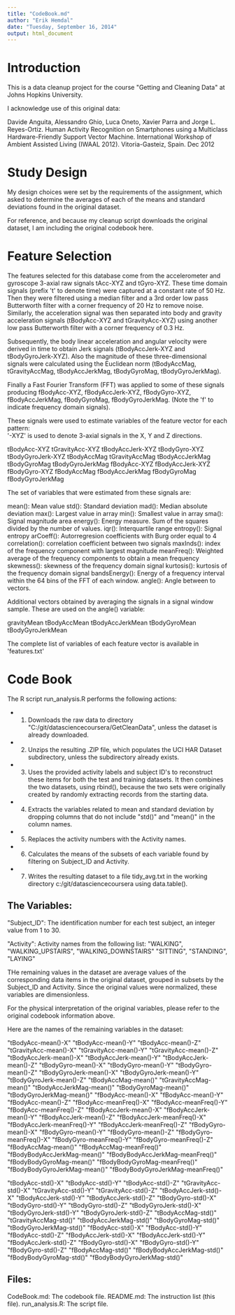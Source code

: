 ```yaml
---
title: "CodeBook.md"
author: "Erik Hemdal"
date: "Tuesday, September 16, 2014"
output: html_document
---
```


# Introduction
This is a data cleanup project for the course "Getting and Cleaning Data" at 
Johns Hopkins University.

I acknowledge use of this original data:

Davide Anguita, Alessandro Ghio, Luca Oneto, Xavier Parra and Jorge L. Reyes-Ortiz. Human Activity Recognition on Smartphones using a Multiclass Hardware-Friendly Support Vector Machine. International Workshop of Ambient Assisted Living (IWAAL 2012). Vitoria-Gasteiz, Spain. Dec 2012

# Study Design

My design choices were set by the requirements of the assignment, which asked to determine the averages of each of the means and standard deviations found in the original dataset.

For reference, and because my cleanup script downloads the original dataset, I am including the original codebook here.

Feature Selection 
=================

The features selected for this database come from the accelerometer and gyroscope 3-axial raw signals tAcc-XYZ and tGyro-XYZ. These time domain signals (prefix 't' to denote time) were captured at a constant rate of 50 Hz. Then they were filtered using a median filter and a 3rd order low pass Butterworth filter with a corner frequency of 20 Hz to remove noise. Similarly, the acceleration signal was then separated into body and gravity acceleration signals (tBodyAcc-XYZ and tGravityAcc-XYZ) using another low pass Butterworth filter with a corner frequency of 0.3 Hz. 

Subsequently, the body linear acceleration and angular velocity were derived in time to obtain Jerk signals (tBodyAccJerk-XYZ and tBodyGyroJerk-XYZ). Also the magnitude of these three-dimensional signals were calculated using the Euclidean norm (tBodyAccMag, tGravityAccMag, tBodyAccJerkMag, tBodyGyroMag, tBodyGyroJerkMag). 

Finally a Fast Fourier Transform (FFT) was applied to some of these signals producing fBodyAcc-XYZ, fBodyAccJerk-XYZ, fBodyGyro-XYZ, fBodyAccJerkMag, fBodyGyroMag, fBodyGyroJerkMag. (Note the 'f' to indicate frequency domain signals). 

These signals were used to estimate variables of the feature vector for each pattern:  
'-XYZ' is used to denote 3-axial signals in the X, Y and Z directions.

tBodyAcc-XYZ
tGravityAcc-XYZ
tBodyAccJerk-XYZ
tBodyGyro-XYZ
tBodyGyroJerk-XYZ
tBodyAccMag
tGravityAccMag
tBodyAccJerkMag
tBodyGyroMag
tBodyGyroJerkMag
fBodyAcc-XYZ
fBodyAccJerk-XYZ
fBodyGyro-XYZ
fBodyAccMag
fBodyAccJerkMag
fBodyGyroMag
fBodyGyroJerkMag

The set of variables that were estimated from these signals are: 

mean(): Mean value
std(): Standard deviation
mad(): Median absolute deviation 
max(): Largest value in array
min(): Smallest value in array
sma(): Signal magnitude area
energy(): Energy measure. Sum of the squares divided by the number of values. 
iqr(): Interquartile range 
entropy(): Signal entropy
arCoeff(): Autorregresion coefficients with Burg order equal to 4
correlation(): correlation coefficient between two signals
maxInds(): index of the frequency component with largest magnitude
meanFreq(): Weighted average of the frequency components to obtain a mean frequency
skewness(): skewness of the frequency domain signal 
kurtosis(): kurtosis of the frequency domain signal 
bandsEnergy(): Energy of a frequency interval within the 64 bins of the FFT of each window.
angle(): Angle between to vectors.

Additional vectors obtained by averaging the signals in a signal window sample. These are used on the angle() variable:

gravityMean
tBodyAccMean
tBodyAccJerkMean
tBodyGyroMean
tBodyGyroJerkMean

The complete list of variables of each feature vector is available in 'features.txt'

# Code Book

The R script run_analysis.R performs the following actions:

- 1) Downloads the raw data to directory "C:/git/datasciencecoursera/GetCleanData", unless the dataset is already downloaded.
- 2) Unzips the resulting .ZIP file, which populates the UCI HAR Dataset subdirectory, unless the subdirectory already exists.
- 3) Uses the provided activity labels and subject ID's to reconstruct these items for both the test and training datasets.  It then combines the two datasets, using rbind(), because the two sets were originally created by randomly extracting records from the starting data.
- 4) Extracts the variables related to mean and standard deviation by dropping columns that do not include "std()" and "mean()" in the column names. 
- 5) Replaces the activity numbers with the Activity names.
- 6) Calculates the means of the subsets of each variable found by filtering on Subject_ID and Activity.
- 7) Writes the resulting dataset to a file tidy_avg.txt in the working directory c:/git/datasciencecoursera using data.table().

## The Variables:

"Subject_ID": The identification number for each test subject, an integer value from 1 to 30.

"Activity": Activity names from the following list: "WALKING", "WALKING_UPSTAIRS", "WALKING_DOWNSTAIRS" "SITTING", "STANDING", "LAYING"       

THe remaining values in the dataset are average values of the corresponding data items in the original dataset, grouped in subsets by the Subject_ID and Activity.  Since the original values were normalized, these variables are dimensionless.

For the physical interpretation of the original variables, please refer to the original codebook information above. 

Here are the names of the remaining variables in the dataset:

"tBodyAcc-mean()-X" "tBodyAcc-mean()-Y" "tBodyAcc-mean()-Z" 
"tGravityAcc-mean()-X" "tGravityAcc-mean()-Y" "tGravityAcc-mean()-Z" 
"tBodyAccJerk-mean()-X" "tBodyAccJerk-mean()-Y" "tBodyAccJerk-mean()-Z" 
"tBodyGyro-mean()-X" "tBodyGyro-mean()-Y" "tBodyGyro-mean()-Z" 
"tBodyGyroJerk-mean()-X" "tBodyGyroJerk-mean()-Y" "tBodyGyroJerk-mean()-Z" 
"tBodyAccMag-mean()" "tGravityAccMag-mean()" "tBodyAccJerkMag-mean()" 
"tBodyGyroMag-mean()" "tBodyGyroJerkMag-mean()" 
"fBodyAcc-mean()-X" "fBodyAcc-mean()-Y" "fBodyAcc-mean()-Z" 
"fBodyAcc-meanFreq()-X" "fBodyAcc-meanFreq()-Y" "fBodyAcc-meanFreq()-Z" 
"fBodyAccJerk-mean()-X" "fBodyAccJerk-mean()-Y" "fBodyAccJerk-mean()-Z" 
"fBodyAccJerk-meanFreq()-X" "fBodyAccJerk-meanFreq()-Y" "fBodyAccJerk-meanFreq()-Z" 
"fBodyGyro-mean()-X" "fBodyGyro-mean()-Y" "fBodyGyro-mean()-Z" 
"fBodyGyro-meanFreq()-X" "fBodyGyro-meanFreq()-Y" "fBodyGyro-meanFreq()-Z" 
"fBodyAccMag-mean()" "fBodyAccMag-meanFreq()" "fBodyBodyAccJerkMag-mean()" 
"fBodyBodyAccJerkMag-meanFreq()" "fBodyBodyGyroMag-mean()" "fBodyBodyGyroMag-meanFreq()" "fBodyBodyGyroJerkMag-mean()" "fBodyBodyGyroJerkMag-meanFreq()" 

"tBodyAcc-std()-X" "tBodyAcc-std()-Y" "tBodyAcc-std()-Z" 
"tGravityAcc-std()-X" "tGravityAcc-std()-Y" "tGravityAcc-std()-Z" 
"tBodyAccJerk-std()-X" "tBodyAccJerk-std()-Y" "tBodyAccJerk-std()-Z" 
"tBodyGyro-std()-X" "tBodyGyro-std()-Y" "tBodyGyro-std()-Z" 
"tBodyGyroJerk-std()-X" "tBodyGyroJerk-std()-Y" "tBodyGyroJerk-std()-Z" 
"tBodyAccMag-std()" "tGravityAccMag-std()" "tBodyAccJerkMag-std()" "tBodyGyroMag-std()" "tBodyGyroJerkMag-std()" 
"fBodyAcc-std()-X" "fBodyAcc-std()-Y" "fBodyAcc-std()-Z" 
"fBodyAccJerk-std()-X" "fBodyAccJerk-std()-Y" "fBodyAccJerk-std()-Z" 
"fBodyGyro-std()-X" "fBodyGyro-std()-Y" "fBodyGyro-std()-Z" 
"fBodyAccMag-std()" "fBodyBodyAccJerkMag-std()" "fBodyBodyGyroMag-std()" 
"fBodyBodyGyroJerkMag-std()"

## Files:
CodeBook.md:  The codebook file.
README.md: The instruction list (this file).
run_analysis.R: The script file.